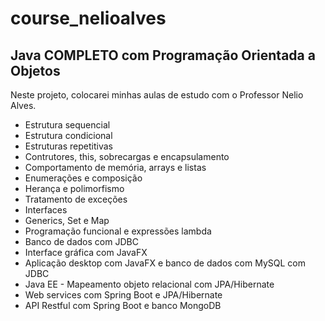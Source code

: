 # course_nelioalves

## Java COMPLETO com Programação Orientada a Objetos


Neste projeto, colocarei minhas aulas de estudo com o Professor Nelio Alves.

 - Estrutura sequencial
 - Estrutura condicional
 - Estruturas repetitivas
 - Contrutores, this, sobrecargas e encapsulamento
 - Comportamento de memória, arrays e listas
 - Enumerações e composição
 - Herança e polimorfismo
 - Tratamento de exceções
 - Interfaces
 - Generics, Set e Map
 - Programação funcional e expressões lambda
 - Banco de dados com JDBC
 - Interface gráfica com JavaFX
 - Aplicação desktop com JavaFX e banco de dados com MySQL com JDBC
 - Java EE - Mapeamento objeto relacional com JPA/Hibernate
 - Web services com Spring Boot e JPA/Hibernate
 - API Restful com Spring Boot e banco MongoDB

